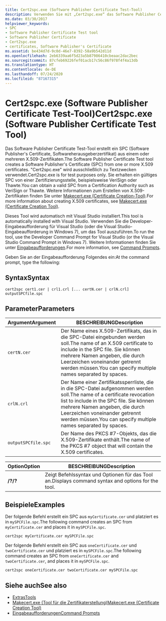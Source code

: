 ```yaml
---
title: Cert2spc.exe (Software Publisher Certificate Test-Tool)
description: Verwenden Sie mit „Cert2spc.exe“ das Software Publisher Certificate Test-Tool. Dieses Tool erstellt ein Softwareherausgeberzertifikat (Software Publisher‘s Certificate, SPC) aus einem oder mehreren X.509-Zertifikaten.
ms.date: 03/30/2017
helpviewer_keywords:
- SPC
- Software Publisher Certificate Test tool
- Software Publisher Certificate
- Cert2spc.exe
- certificates, Software Publisher's Certificate
ms.assetid: be434d7d-9c0d-46e7-8392-58a9b542d11d
ms.openlocfilehash: 2eb6339aa6f5d23a5b87986410cbeaac2dac2bec
ms.sourcegitcommit: 87cfeb69226fef01acb17c56c86f978f4f4a13db
ms.translationtype: HT
ms.contentlocale: de-DE
ms.lasthandoff: 07/24/2020
ms.locfileid: "87167315"
---
```

# <a name="cert2spcexe-software-publisher-certificate-test-tool"></a><span data-ttu-id="a8558-104">Cert2spc.exe (Software Publisher Certificate Test-Tool)</span><span class="sxs-lookup"><span data-stu-id="a8558-104">Cert2spc.exe (Software Publisher Certificate Test Tool)</span></span>
<span data-ttu-id="a8558-105">Das Software Publisher Certificate Test-Tool erstellt ein SPC (Software Publisher's Certificate, Softwareherausgeberzertifikat) aus einem oder mehreren X.509-Zertifikaten.</span><span class="sxs-lookup"><span data-stu-id="a8558-105">The Software Publisher Certificate Test tool creates a Software Publisher's Certificate (SPC) from one or more X.509 certificates.</span></span> <span data-ttu-id="a8558-106">"Cert2spc.exe" wird ausschließlich zu Textzwecken verwendet.</span><span class="sxs-lookup"><span data-stu-id="a8558-106">Cert2spc.exe is for test purposes only.</span></span> <span data-ttu-id="a8558-107">Sie erhalten ein gültiges SPC von einer Zertifizierungsstelle, beispielsweise VeriSign oder Thawte.</span><span class="sxs-lookup"><span data-stu-id="a8558-107">You can obtain a valid SPC from a Certification Authority such as VeriSign or Thawte.</span></span> <span data-ttu-id="a8558-108">Weitere Informationen zum Erstellen von X.509-Zertifikaten finden Sie unter [Makecert.exe (Certificate Creation-Tool)](/windows/desktop/SecCrypto/makecert).</span><span class="sxs-lookup"><span data-stu-id="a8558-108">For more information about creating X.509 certificates, see [Makecert.exe (Certificate Creation Tool)](/windows/desktop/SecCrypto/makecert).</span></span>  
  
 <span data-ttu-id="a8558-109">Dieses Tool wird automatisch mit Visual Studio installiert.</span><span class="sxs-lookup"><span data-stu-id="a8558-109">This tool is automatically installed with Visual Studio.</span></span> <span data-ttu-id="a8558-110">Verwenden Sie die Developer-Eingabeaufforderung für Visual Studio (oder die Visual Studio-Eingabeaufforderung in Windows 7), um das Tool auszuführen.</span><span class="sxs-lookup"><span data-stu-id="a8558-110">To run the tool, use the Developer Command Prompt for Visual Studio (or the Visual Studio Command Prompt in Windows 7).</span></span> <span data-ttu-id="a8558-111">Weitere Informationen finden Sie unter [Eingabeaufforderungen](developer-command-prompt-for-vs.md).</span><span class="sxs-lookup"><span data-stu-id="a8558-111">For more information, see [Command Prompts](developer-command-prompt-for-vs.md).</span></span>  
  
 <span data-ttu-id="a8558-112">Geben Sie an der Eingabeaufforderung Folgendes ein:</span><span class="sxs-lookup"><span data-stu-id="a8558-112">At the command prompt, type the following:</span></span>  
  
## <a name="syntax"></a><span data-ttu-id="a8558-113">Syntax</span><span class="sxs-lookup"><span data-stu-id="a8558-113">Syntax</span></span>  
  
```console  
cert2spc cert1.cer | crl1.crl [... certN.cer | crlN.crl] outputSPCfile.spc  
```  
  
## <a name="parameters"></a><span data-ttu-id="a8558-114">Parameter</span><span class="sxs-lookup"><span data-stu-id="a8558-114">Parameters</span></span>  
  
|<span data-ttu-id="a8558-115">Argument</span><span class="sxs-lookup"><span data-stu-id="a8558-115">Argument</span></span>|<span data-ttu-id="a8558-116">BESCHREIBUNG</span><span class="sxs-lookup"><span data-stu-id="a8558-116">Description</span></span>|  
|--------------|-----------------|  
|`certN.cer`|<span data-ttu-id="a8558-117">Der Name eines X.509-Zertifikats, das in die SPC-Datei eingebunden werden soll.</span><span class="sxs-lookup"><span data-stu-id="a8558-117">The name of an X.509 certificate to include in the SPC file.</span></span> <span data-ttu-id="a8558-118">Sie können mehrere Namen angeben, die durch Leerzeichen voneinander getrennt werden müssen.</span><span class="sxs-lookup"><span data-stu-id="a8558-118">You can specify multiple names separated by spaces.</span></span>|  
|`crlN.crl`|<span data-ttu-id="a8558-119">Der Name einer Zertifikatssperrliste, die in die SPC-Datei aufgenommen werden soll.</span><span class="sxs-lookup"><span data-stu-id="a8558-119">The name of a certificate revocation list to include in the SPC file.</span></span> <span data-ttu-id="a8558-120">Sie können mehrere Namen angeben, die durch Leerzeichen voneinander getrennt werden müssen.</span><span class="sxs-lookup"><span data-stu-id="a8558-120">You can specify multiple names separated by spaces.</span></span>|  
|`outputSPCfile.spc`|<span data-ttu-id="a8558-121">Der Name des PKCS #7-Objekts, das die X.509-Zertifikate enthält.</span><span class="sxs-lookup"><span data-stu-id="a8558-121">The name of the PKCS #7 object that will contain the X.509 certificates.</span></span>|  
  
|<span data-ttu-id="a8558-122">Option</span><span class="sxs-lookup"><span data-stu-id="a8558-122">Option</span></span>|<span data-ttu-id="a8558-123">BESCHREIBUNG</span><span class="sxs-lookup"><span data-stu-id="a8558-123">Description</span></span>|  
|------------|-----------------|  
|<span data-ttu-id="a8558-124">**/?**</span><span class="sxs-lookup"><span data-stu-id="a8558-124">**/?**</span></span>|<span data-ttu-id="a8558-125">Zeigt Befehlssyntax und Optionen für das Tool an.</span><span class="sxs-lookup"><span data-stu-id="a8558-125">Displays command syntax and options for the tool.</span></span>|  
  
## <a name="examples"></a><span data-ttu-id="a8558-126">Beispiele</span><span class="sxs-lookup"><span data-stu-id="a8558-126">Examples</span></span>  
 <span data-ttu-id="a8558-127">Der folgende Befehl erstellt ein SPC aus `myCertificate.cer` und platziert es in `mySPCFile.spc`.</span><span class="sxs-lookup"><span data-stu-id="a8558-127">The following command creates an SPC from `myCertificate.cer` and places it in `mySPCFile.spc`.</span></span>  
  
```console
cert2spc myCertificate.cer mySPCFile.spc  
```  
  
 <span data-ttu-id="a8558-128">Der folgende Befehl erstellt ein SPC aus `oneCertificate.cer` und `twoCertificate.cer` und platziert es in `mySPCFile.spc`.</span><span class="sxs-lookup"><span data-stu-id="a8558-128">The following command creates an SPC from `oneCertificate.cer` and `twoCertificate.cer`, and places it in `mySPCFile.spc`.</span></span>  
  
```console
cert2spc oneCertificate.cer twoCertificate.cer mySPCFile.spc  
```  
  
## <a name="see-also"></a><span data-ttu-id="a8558-129">Siehe auch</span><span class="sxs-lookup"><span data-stu-id="a8558-129">See also</span></span>

- [<span data-ttu-id="a8558-130">Extras</span><span class="sxs-lookup"><span data-stu-id="a8558-130">Tools</span></span>](index.md)
- [<span data-ttu-id="a8558-131">Makecert.exe (Tool für die Zertifikaterstellung)</span><span class="sxs-lookup"><span data-stu-id="a8558-131">Makecert.exe (Certificate Creation Tool)</span></span>](/windows/desktop/SecCrypto/makecert)
- [<span data-ttu-id="a8558-132">Eingabeaufforderungen</span><span class="sxs-lookup"><span data-stu-id="a8558-132">Command Prompts</span></span>](developer-command-prompt-for-vs.md)
